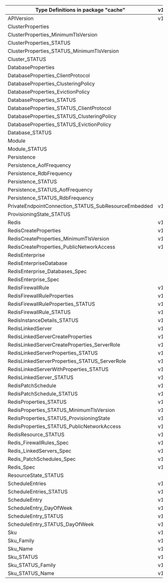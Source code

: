 | Type Definitions in package "cache"                  | v1alpha1api20201201 | v1alpha1api20210301 | v1beta20201201 | v1beta20210301 |
|------------------------------------------------------|---------------------|---------------------|----------------|----------------|
| APIVersion                                           | v1alpha1api20201201 | v1alpha1api20210301 | v1beta20201201 | v1beta20210301 |
| ClusterProperties                                    |                     | v1alpha1api20210301 |                | v1beta20210301 |
| ClusterProperties_MinimumTlsVersion                  |                     | v1alpha1api20210301 |                | v1beta20210301 |
| ClusterProperties_STATUS                             |                     | v1alpha1api20210301 |                | v1beta20210301 |
| ClusterProperties_STATUS_MinimumTlsVersion           |                     | v1alpha1api20210301 |                | v1beta20210301 |
| Cluster_STATUS                                       |                     | v1alpha1api20210301 |                | v1beta20210301 |
| DatabaseProperties                                   |                     | v1alpha1api20210301 |                | v1beta20210301 |
| DatabaseProperties_ClientProtocol                    |                     | v1alpha1api20210301 |                | v1beta20210301 |
| DatabaseProperties_ClusteringPolicy                  |                     | v1alpha1api20210301 |                | v1beta20210301 |
| DatabaseProperties_EvictionPolicy                    |                     | v1alpha1api20210301 |                | v1beta20210301 |
| DatabaseProperties_STATUS                            |                     | v1alpha1api20210301 |                | v1beta20210301 |
| DatabaseProperties_STATUS_ClientProtocol             |                     | v1alpha1api20210301 |                | v1beta20210301 |
| DatabaseProperties_STATUS_ClusteringPolicy           |                     | v1alpha1api20210301 |                | v1beta20210301 |
| DatabaseProperties_STATUS_EvictionPolicy             |                     | v1alpha1api20210301 |                | v1beta20210301 |
| Database_STATUS                                      |                     | v1alpha1api20210301 |                | v1beta20210301 |
| Module                                               |                     | v1alpha1api20210301 |                | v1beta20210301 |
| Module_STATUS                                        |                     | v1alpha1api20210301 |                | v1beta20210301 |
| Persistence                                          |                     | v1alpha1api20210301 |                | v1beta20210301 |
| Persistence_AofFrequency                             |                     | v1alpha1api20210301 |                | v1beta20210301 |
| Persistence_RdbFrequency                             |                     | v1alpha1api20210301 |                | v1beta20210301 |
| Persistence_STATUS                                   |                     | v1alpha1api20210301 |                | v1beta20210301 |
| Persistence_STATUS_AofFrequency                      |                     | v1alpha1api20210301 |                | v1beta20210301 |
| Persistence_STATUS_RdbFrequency                      |                     | v1alpha1api20210301 |                | v1beta20210301 |
| PrivateEndpointConnection_STATUS_SubResourceEmbedded | v1alpha1api20201201 | v1alpha1api20210301 | v1beta20201201 | v1beta20210301 |
| ProvisioningState_STATUS                             |                     | v1alpha1api20210301 |                | v1beta20210301 |
| Redis                                                | v1alpha1api20201201 |                     | v1beta20201201 |                |
| RedisCreateProperties                                | v1alpha1api20201201 |                     | v1beta20201201 |                |
| RedisCreateProperties_MinimumTlsVersion              | v1alpha1api20201201 |                     | v1beta20201201 |                |
| RedisCreateProperties_PublicNetworkAccess            | v1alpha1api20201201 |                     | v1beta20201201 |                |
| RedisEnterprise                                      |                     | v1alpha1api20210301 |                | v1beta20210301 |
| RedisEnterpriseDatabase                              |                     | v1alpha1api20210301 |                | v1beta20210301 |
| RedisEnterprise_Databases_Spec                       |                     | v1alpha1api20210301 |                | v1beta20210301 |
| RedisEnterprise_Spec                                 |                     | v1alpha1api20210301 |                | v1beta20210301 |
| RedisFirewallRule                                    | v1alpha1api20201201 |                     | v1beta20201201 |                |
| RedisFirewallRuleProperties                          | v1alpha1api20201201 |                     | v1beta20201201 |                |
| RedisFirewallRuleProperties_STATUS                   | v1alpha1api20201201 |                     | v1beta20201201 |                |
| RedisFirewallRule_STATUS                             | v1alpha1api20201201 |                     | v1beta20201201 |                |
| RedisInstanceDetails_STATUS                          | v1alpha1api20201201 |                     | v1beta20201201 |                |
| RedisLinkedServer                                    | v1alpha1api20201201 |                     | v1beta20201201 |                |
| RedisLinkedServerCreateProperties                    | v1alpha1api20201201 |                     | v1beta20201201 |                |
| RedisLinkedServerCreateProperties_ServerRole         | v1alpha1api20201201 |                     | v1beta20201201 |                |
| RedisLinkedServerProperties_STATUS                   | v1alpha1api20201201 |                     | v1beta20201201 |                |
| RedisLinkedServerProperties_STATUS_ServerRole        | v1alpha1api20201201 |                     | v1beta20201201 |                |
| RedisLinkedServerWithProperties_STATUS               | v1alpha1api20201201 |                     | v1beta20201201 |                |
| RedisLinkedServer_STATUS                             | v1alpha1api20201201 |                     | v1beta20201201 |                |
| RedisPatchSchedule                                   | v1alpha1api20201201 |                     | v1beta20201201 |                |
| RedisPatchSchedule_STATUS                            | v1alpha1api20201201 |                     | v1beta20201201 |                |
| RedisProperties_STATUS                               | v1alpha1api20201201 |                     | v1beta20201201 |                |
| RedisProperties_STATUS_MinimumTlsVersion             | v1alpha1api20201201 |                     | v1beta20201201 |                |
| RedisProperties_STATUS_ProvisioningState             | v1alpha1api20201201 |                     | v1beta20201201 |                |
| RedisProperties_STATUS_PublicNetworkAccess           | v1alpha1api20201201 |                     | v1beta20201201 |                |
| RedisResource_STATUS                                 | v1alpha1api20201201 |                     | v1beta20201201 |                |
| Redis_FirewallRules_Spec                             | v1alpha1api20201201 |                     | v1beta20201201 |                |
| Redis_LinkedServers_Spec                             | v1alpha1api20201201 |                     | v1beta20201201 |                |
| Redis_PatchSchedules_Spec                            | v1alpha1api20201201 |                     | v1beta20201201 |                |
| Redis_Spec                                           | v1alpha1api20201201 |                     | v1beta20201201 |                |
| ResourceState_STATUS                                 |                     | v1alpha1api20210301 |                | v1beta20210301 |
| ScheduleEntries                                      | v1alpha1api20201201 |                     | v1beta20201201 |                |
| ScheduleEntries_STATUS                               | v1alpha1api20201201 |                     | v1beta20201201 |                |
| ScheduleEntry                                        | v1alpha1api20201201 |                     | v1beta20201201 |                |
| ScheduleEntry_DayOfWeek                              | v1alpha1api20201201 |                     | v1beta20201201 |                |
| ScheduleEntry_STATUS                                 | v1alpha1api20201201 |                     | v1beta20201201 |                |
| ScheduleEntry_STATUS_DayOfWeek                       | v1alpha1api20201201 |                     | v1beta20201201 |                |
| Sku                                                  | v1alpha1api20201201 | v1alpha1api20210301 | v1beta20201201 | v1beta20210301 |
| Sku_Family                                           | v1alpha1api20201201 |                     | v1beta20201201 |                |
| Sku_Name                                             | v1alpha1api20201201 | v1alpha1api20210301 | v1beta20201201 | v1beta20210301 |
| Sku_STATUS                                           | v1alpha1api20201201 | v1alpha1api20210301 | v1beta20201201 | v1beta20210301 |
| Sku_STATUS_Family                                    | v1alpha1api20201201 |                     | v1beta20201201 |                |
| Sku_STATUS_Name                                      | v1alpha1api20201201 | v1alpha1api20210301 | v1beta20201201 | v1beta20210301 |
